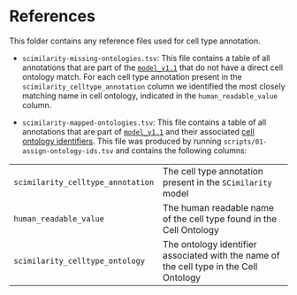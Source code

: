 # References

This folder contains any reference files used for cell type annotation. 

* `scimilarity-missing-ontologies.tsv`: This file contains a table of all annotations that are part of the [`model_v1.1`](https://zenodo.org/records/10685499) that do not have a direct cell ontology match. 
For each cell type annotation present in the `scimilarity_celltype_annotation` column we identified the most closely matching name in cell ontology, indicated in the `human_readable_value` column. 

* `scimilarity-mapped-ontologies.tsv`: This file contains a table of all annotations that are part of [`model_v1.1`](https://zenodo.org/records/10685499) and their associated [cell ontology identifiers](https://www.ebi.ac.uk/ols4/ontologies/cl).
This file was produced by running `scripts/01-assign-ontology-ids.tsv` and contains the following columns: 

| | | 
| -| - | 
| `scimilarity_celltype_annotation` | The cell type annotation present in the `SCimilarity` model | 
| `human_readable_value` | The human readable name of the cell type found in the Cell Ontology | 
| `scimilarity_celltype_ontology` | The ontology identifier associated with the name of the cell type in the Cell Ontology | 
